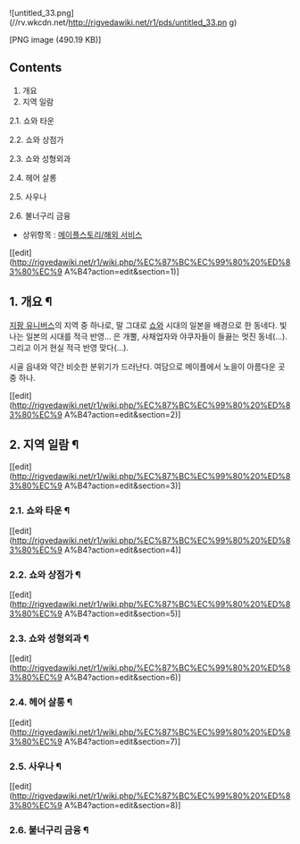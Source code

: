 ![untitled_33.png](//rv.wkcdn.net/http://rigvedawiki.net/r1/pds/untitled_33.pn
g)

[PNG image (490.19 KB)]

## Contents

    

1. 개요 
2. 지역 일람 
    

2.1. 쇼와 타운

2.2. 쇼와 상점가

2.3. 쇼와 성형외과

2.4. 헤어 살롱

2.5. 사우나

2.6. 불너구리 금융

  

  * 상위항목 : [메이플스토리/해외 서비스](%EB%A9%94%EC%9D%B4%ED%94%8C%EC%8A%A4%ED%86%A0%EB%A6%AC/%ED%95%B4%EC%99%B8%20%EC%84%9C%EB%B9%84%EC%8A%A4.md)

[[edit](http://rigvedawiki.net/r1/wiki.php/%EC%87%BC%EC%99%80%20%ED%83%80%EC%9
A%B4?action=edit&section=1)]

## 1. 개요 ¶

[지팡 유니버스](%EC%A7%80%ED%8C%A1%20%EC%9C%A0%EB%8B%88%EB%B2%84%EC%8A%A4.md)의 지역
중 하나로, 말 그대로 [쇼와](%EC%87%BC%EC%99%80.md) 시대의 일본을 배경으로 한 동네다. 빛나는 일본의 시대를 적극
반영... 은 개뿔, 사채업자와 야쿠자들이 들끓는 멋진 동네(...). 그리고 이거 현실 적극 반영 맞다(...).

  

시골 읍내와 약간 비슷한 분위기가 드러난다. 여담으로 메이플에서 노을이 아름다운 곳 중 하나.

[[edit](http://rigvedawiki.net/r1/wiki.php/%EC%87%BC%EC%99%80%20%ED%83%80%EC%9
A%B4?action=edit&section=2)]

## 2. 지역 일람 ¶

[[edit](http://rigvedawiki.net/r1/wiki.php/%EC%87%BC%EC%99%80%20%ED%83%80%EC%9
A%B4?action=edit&section=3)]

### 2.1. 쇼와 타운 ¶

  

[[edit](http://rigvedawiki.net/r1/wiki.php/%EC%87%BC%EC%99%80%20%ED%83%80%EC%9
A%B4?action=edit&section=4)]

### 2.2. 쇼와 상점가 ¶

[[edit](http://rigvedawiki.net/r1/wiki.php/%EC%87%BC%EC%99%80%20%ED%83%80%EC%9
A%B4?action=edit&section=5)]

### 2.3. 쇼와 성형외과 ¶

[[edit](http://rigvedawiki.net/r1/wiki.php/%EC%87%BC%EC%99%80%20%ED%83%80%EC%9
A%B4?action=edit&section=6)]

### 2.4. 헤어 살롱 ¶

[[edit](http://rigvedawiki.net/r1/wiki.php/%EC%87%BC%EC%99%80%20%ED%83%80%EC%9
A%B4?action=edit&section=7)]

### 2.5. 사우나 ¶

[[edit](http://rigvedawiki.net/r1/wiki.php/%EC%87%BC%EC%99%80%20%ED%83%80%EC%9
A%B4?action=edit&section=8)]

### 2.6. 불너구리 금융 ¶

